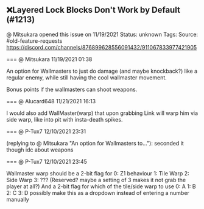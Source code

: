 ## ❌Layered Lock Blocks Don't Work by Default (#1213)
@ Mitsukara opened this issue on 11/19/2021
Status: unknown
Tags: 
Source: #old-feature-requests https://discord.com/channels/876899628556091432/911067833977421905


=== @ Mitsukara 11/19/2021 01:38

An option for Wallmasters to just do damage (and maybe knockback?) like a regular enemy, while still having the cool wallmaster movement.

Bonus points if the wallmasters can shoot weapons.

=== @ Alucard648 11/21/2021 16:13

I would also add WallMaster(warp) that upon grabbing Link will warp him via side warp, like into pit with insta-death spikes.

=== @ P-Tux7 12/10/2021 23:31

(replying to @ Mitsukara "An option for Wallmasters to…"): seconded it
though idc about weapons

=== @ P-Tux7 12/10/2021 23:45

Wallmaster warp should be a 2-bit flag for
0: Z1 behaviour
1: Tile Warp
2: Side Warp
3: ??? (Reserved? maybe a setting of 3 makes it not grab the player at all?)
And a 2-bit flag for which of the tile/side warp to use
0: A
1: B
2: C
3: D
possibly make this as a dropdown instead of entering a number manually
